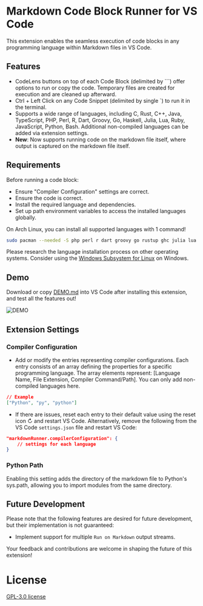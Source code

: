 # Markdown Code Block Runner for VS Code

This extension enables the seamless execution of code blocks in any programming language within Markdown files in VS Code.

## Features

- CodeLens buttons on top of each Code Block (delimited by ```) offer options to run or copy the code. Temporary files are created for execution and are cleaned up afterward.
- Ctrl + Left Click on any Code Snippet (delimited by single `) to run it in the terminal.
- Supports a wide range of languages, including C, Rust, C++, Java, TypeScript, PHP, Perl, R, Dart, Groovy, Go, Haskell, Julia, Lua, Ruby, JavaScript, Python, Bash. Additional non-compiled languages can be added via extension settings.
- **New**: Now supports running code on the markdown file itself, where output is captured on the markdown file itself.

## Requirements

Before running a code block:

- Ensure "Compiler Configuration" settings are correct.
- Ensure the code is correct.
- Install the required language and dependencies.
- Set up path environment variables to access the installed languages globally.

On Arch Linux, you can install all supported languages with 1 command!

```bash
sudo pacman --needed -S php perl r dart groovy go rustup ghc julia lua ruby nodejs npm python bash
```

Please research the language installation process on other operating systems. Consider using the [Windows Subsystem for Linux](https://learn.microsoft.com/en-us/windows/wsl/install) on Windows.

## Demo

Download or copy [DEMO.md](DEMO.md) into VS Code after installing this extension, and test all the features out!

<p><img src="https://github.com/renathossain/vscode-markdown-runner/raw/master/DEMO.gif" alt="DEMO">

## Extension Settings

### Compiler Configuration

- Add or modify the entries representing compiler configurations. Each entry consists of an array defining the properties for a specific programming language. The array elements represent: [Language Name, File Extension, Compiler Command/Path]. You can only add non-compiled languages here.

```json
// Example
["Python", "py", "python"]
```

- If there are issues, reset each entry to their default value using the reset icon ↻ and restart VS Code. Alternatively, remove the following from the VS Code `settings.json` file and restart VS Code:

```json
"markdownRunner.compilerConfiguration": {
    // settings for each language
}
```

### Python Path

Enabling this setting adds the directory of the markdown file to Python's sys.path, allowing you to import modules from the same directory.

## Future Development

Please note that the following features are desired for future development, but their implementation is not guaranteed:

- Implement support for multiple `Run on Markdown` output streams.

Your feedback and contributions are welcome in shaping the future of this extension!

# License

[GPL-3.0 license](LICENSE)
